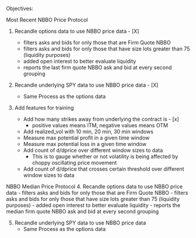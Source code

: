 Objectives:

Most Recent NBBO Price Protocol
1. Recandle options data to use NBBO price data - [X]
    - filters asks and bids for only those that are Firm Quote NBBO
    - filters asks and bids for only those that have size lots greater than 75 (liquidity 
      purposes)
    - added open interest to better evaluate liquidity
    - reports the last firm quote NBBO ask and bid at every second grouping

2. Recandle underlying SPY data to use NBBO price data - [X]
    - Same Process as the options data

3. Add features for training
    - Add how many strikes away from underlying the contract is - [x]
        - positive values means ITM, negative values means OTM
    - Add realized_vol with 10 min, 20 min, 30 min windows
    - Measure max potential profit in a given time window
    - Measure max potential loss in a given time window
    - Add count of d/dprice over different window sizes to data
        - This is to gauge whether or not volatility is being affected by choppy 
          oscillating price movement
    - Add count of d/dprice that crosses certain threshold over different window sizes to 
      data

NBBO Median Price Protocol
4. Recandle options data to use NBBO price data
    - filters asks and bids for only those that are Firm Quote NBBO
    - filters asks and bids for only those that have size lots greater than 75 (liquidity 
      purposes)
    - added open interest to better evaluate liquidity
    - reports the median firm quote NBBO ask and bid at every second grouping

5. Recandle underlying SPY data to use NBBO price data
    - Same Process as the options data